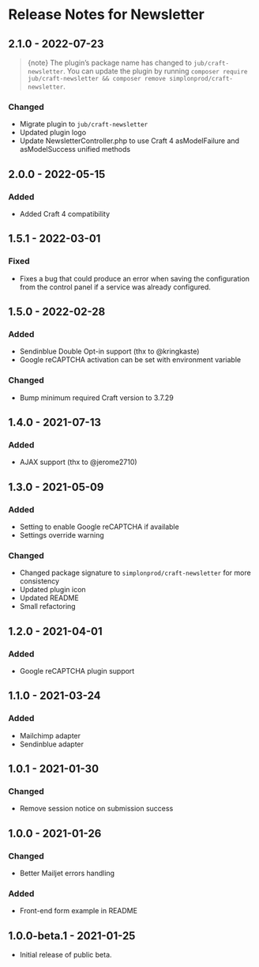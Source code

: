 # Release Notes for Newsletter

## 2.1.0 - 2022-07-23

> {note} The plugin’s package name has changed to `jub/craft-newsletter`. You can update the plugin by running `composer require jub/craft-newsletter && composer remove simplonprod/craft-newsletter`.

### Changed
- Migrate plugin to `jub/craft-newsletter`
- Updated plugin logo
- Update NewsletterController.php to use Craft 4 asModelFailure and asModelSuccess unified methods

## 2.0.0 - 2022-05-15
### Added
- Added Craft 4 compatibility

## 1.5.1 - 2022-03-01
### Fixed
- Fixes a bug that could produce an error when saving the configuration from the control panel if a service was already configured.

## 1.5.0 - 2022-02-28
### Added
- Sendinblue Double Opt-in support (thx to @kringkaste)
- Google reCAPTCHA activation can be set with environment variable

### Changed
- Bump minimum required Craft version to 3.7.29

## 1.4.0 - 2021-07-13
### Added
- AJAX support (thx to @jerome2710)

## 1.3.0 - 2021-05-09
### Added
- Setting to enable Google reCAPTCHA if available
- Settings override warning

### Changed
- Changed package signature to `simplonprod/craft-newsletter` for more consistency
- Updated plugin icon
- Updated README
- Small refactoring

## 1.2.0 - 2021-04-01
### Added
- Google reCAPTCHA plugin support

## 1.1.0 - 2021-03-24
### Added
- Mailchimp adapter
- Sendinblue adapter

## 1.0.1 - 2021-01-30
### Changed
- Remove session notice on submission success

## 1.0.0 - 2021-01-26
### Changed
- Better Mailjet errors handling

### Added
- Front-end form example in README

## 1.0.0-beta.1 - 2021-01-25
- Initial release of public beta.
